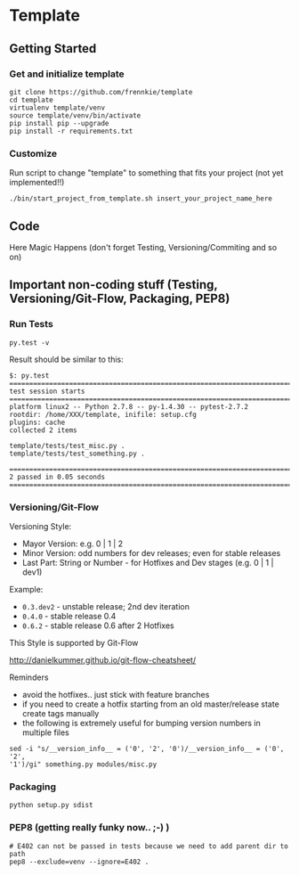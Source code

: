 # Template


## Getting Started

### Get and initialize template
```
git clone https://github.com/frennkie/template
cd template
virtualenv template/venv
source template/venv/bin/activate
pip install pip --upgrade
pip install -r requirements.txt
```

### Customize

Run script to change "template" to something that fits your project (not yet implemented!!)
```
./bin/start_project_from_template.sh insert_your_project_name_here
```

## Code

Here Magic Happens (don't forget Testing, Versioning/Commiting and so on)

## Important non-coding stuff (Testing, Versioning/Git-Flow, Packaging, PEP8)

### Run Tests
```
py.test -v
```

Result should be similar to this:
```
$: py.test
================================================================================
test session starts
================================================================================
platform linux2 -- Python 2.7.8 -- py-1.4.30 -- pytest-2.7.2
rootdir: /home/XXX/template, inifile: setup.cfg
plugins: cache
collected 2 items

template/tests/test_misc.py .
template/tests/test_something.py .

================================================================================
2 passed in 0.05 seconds
================================================================================
```

### Versioning/Git-Flow

Versioning Style:
- Mayor Version: e.g. 0 | 1 | 2
- Minor Version: odd numbers for dev releases; even for stable releases
- Last Part: String or Number - for Hotfixes and Dev stages (e.g. 0 | 1 | dev1)

Example:
- `0.3.dev2` - unstable release; 2nd dev iteration
- `0.4.0`    - stable release 0.4
- `0.6.2`    - stable release 0.6 after 2 Hotfixes

This Style is supported by Git-Flow

http://danielkummer.github.io/git-flow-cheatsheet/

Reminders
- avoid the hotfixes.. just stick with feature branches
- if you need to create a hotfix starting from an old master/release state
  create tags manually
- the following is extremely useful for bumping version numbers in multiple
  files
```
sed -i "s/__version_info__ = ('0', '2', '0')/__version_info__ = ('0', '2',
'1')/gi" something.py modules/misc.py
```

### Packaging
```
python setup.py sdist
```

### PEP8 (getting really funky now.. ;-) )
```
# E402 can not be passed in tests because we need to add parent dir to path
pep8 --exclude=venv --ignore=E402 .
```

